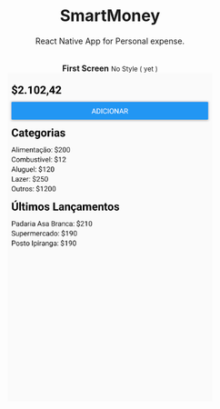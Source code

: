 <h1 align="center">SmartMoney</h1>

<p align="center">React Native App for Personal expense.</p>
<br>

<div align="center">
    <strong>First Screen</strong>
    <small>No Style ( yet )</small>
    <br>
    <img src="./assets/FirstScreen.png"  alt="First_Screen"/>
</div>
